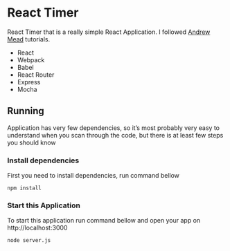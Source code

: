 # React Timer
React Timer that is a really simple React Application.
I followed [Andrew Mead](http://www.mead.io) tutorials.

* React
* Webpack
* Babel
* React Router
* Express
* Mocha

## Running
Application has very few dependencies, so it’s most probably very easy to understand when you scan through the code, but there is at least few steps you should know

### Install dependencies
First you need to install dependencies, run command bellow

```
npm install
```

### Start this Application
To start this application run command bellow and open your app on http://localhost:3000

```
node server.js
```

